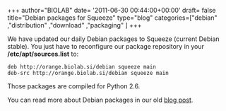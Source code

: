 +++
author="BIOLAB"
date= '2011-06-30 00:44:00+00:00'
draft= false
title="Debian packages for Squeeze"
type="blog"
categories=["debian" ,"distribution" ,"download" ,"packaging" ]
+++

We have updated our daily Debian packages to Squeeze (current Debian stable). You just have to reconfigure our package repository in your **/etc/apt/sources.list** to:

    
    deb http://orange.biolab.si/debian squeeze main
    deb-src http://orange.biolab.si/debian squeeze main


Those packages are compiled for Python 2.6.

You can read more about Debian packages in our old [blog post](/blog/2010/03/04/debian-repository-lives/).
